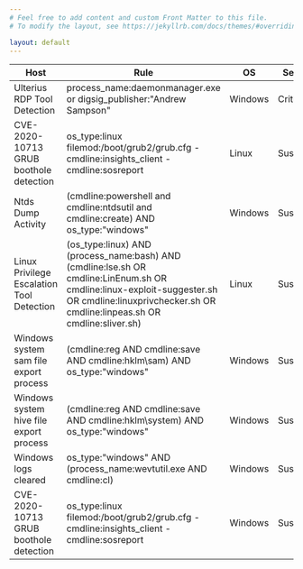 ```yaml
---
# Feel free to add content and custom Front Matter to this file.
# To modify the layout, see https://jekyllrb.com/docs/themes/#overriding-theme-defaults

layout: default
---
```


|Host                        |Rule                                                                |OS     | Severity  |
|---                         |---|---|---|
|Ulterius RDP Tool Detection | process_name:daemonmanager.exe or digsig_publisher:"Andrew Sampson"|Windows| Critical  |
|CVE-2020-10713 GRUB boothole detection| os_type:linux filemod:/boot/grub2/grub.cfg -cmdline:insights_client -cmdline:sosreport| Linux | Suspicious|
|Ntds Dump Activity|(cmdline:powershell and cmdline:ntdsutil and cmdline:create) AND os_type:"windows"|Windows|Suspicious|
|Linux Privilege Escalation Tool Detection|(os_type:linux) AND (process_name:bash) AND (cmdline:lse.sh OR cmdline:LinEnum.sh OR cmdline:linux-exploit-suggester.sh OR cmdline:linuxprivchecker.sh OR cmdline:linpeas.sh OR cmdline:sliver.sh)|Linux|Suspicious|
|Windows system sam file export process|(cmdline:reg AND cmdline:save AND cmdline:hklm\sam) AND os_type:"windows"|Windows|Suspicious|
|Windows system hive file export process|(cmdline:reg AND cmdline:save AND cmdline:hklm\system) AND os_type:"windows"|Windows|Suspicious|
|Windows logs cleared| os_type:"windows" AND (process_name:wevtutil.exe AND cmdline:cl)|Windows|Suspicious|
|CVE-2020-10713 GRUB boothole detection|os_type:linux filemod:/boot/grub2/grub.cfg -cmdline:insights_client -cmdline:sosreport|Windows|Suspicios|
